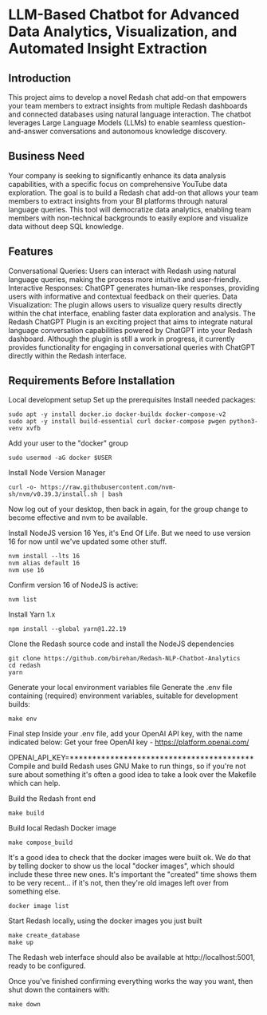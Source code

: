 # LLM-Based Chatbot for Advanced Data Analytics, Visualization, and Automated Insight Extraction
## Introduction
This project aims to develop a novel Redash chat add-on that empowers your team members to extract insights from multiple Redash dashboards and connected databases using natural language interaction. The chatbot leverages Large Language Models (LLMs) to enable seamless question-and-answer conversations and autonomous knowledge discovery.

## Business Need
Your company is seeking to significantly enhance its data analysis capabilities, with a specific focus on comprehensive YouTube data exploration. The goal is to build a Redash chat add-on that allows your team members to extract insights from your BI platforms through natural language queries. This tool will democratize data analytics, enabling team members with non-technical backgrounds to easily explore and visualize data without deep SQL knowledge.
## Features
Conversational Queries: Users can interact with Redash using natural language queries, making the process more intuitive and user-friendly.
Interactive Responses: ChatGPT generates human-like responses, providing users with informative and contextual feedback on their queries.
Data Visualization: The plugin allows users to visualize query results directly within the chat interface, enabling faster data exploration and analysis.
The Redash ChatGPT Plugin is an exciting project that aims to integrate natural language conversation capabilities powered by ChatGPT into your Redash dashboard. Although the plugin is still a work in progress, it currently provides functionality for engaging in conversational queries with ChatGPT directly within the Redash interface.

## Requirements Before Installation
Local development setup
Set up the prerequisites
Install needed packages:

```
sudo apt -y install docker.io docker-buildx docker-compose-v2
sudo apt -y install build-essential curl docker-compose pwgen python3-venv xvfb
```

Add your user to the "docker" group
```
sudo usermod -aG docker $USER
```
Install Node Version Manager
```
curl -o- https://raw.githubusercontent.com/nvm-sh/nvm/v0.39.3/install.sh | bash
```
Now log out of your desktop, then back in again, for the group change to become effective and nvm to be available.

Install NodeJS version 16
Yes, it's End Of Life. But we need to use version 16 for now until we've updated some other stuff.

```
nvm install --lts 16
nvm alias default 16
nvm use 16
```
Confirm version 16 of NodeJS is active:

```
nvm list
```
Install Yarn 1.x
```
npm install --global yarn@1.22.19
```
Clone the Redash source code and install the NodeJS dependencies
```
git clone https://github.com/birehan/Redash-NLP-Chatbot-Analytics
cd redash
yarn
```
Generate your local environment variables file
Generate the .env file containing (required) environment variables, suitable for development builds:
```
make env
```
Final step Inside your .env file, add your OpenAI API key, with the name indicated below:
Get your free OpenAI key - https://platform.openai.com/

OPENAI_API_KEY=*****************************************
Compile and build
Redash uses GNU Make to run things, so if you're not sure about something it's often a good idea to take a look over the Makefile which can help.

Build the Redash front end
```
make build
```
Build local Redash Docker image
```
make compose_build
```
It's a good idea to check that the docker images were built ok. We do that by telling docker to show us the local "docker images", which should include these three new ones. It's important the "created" time shows them to be very recent... if it's not, then they're old images left over from something else.

```
docker image list
```
Start Redash locally, using the docker images you just built
```
make create_database
make up
```
The Redash web interface should also be available at http://localhost:5001, ready to be configured.

Once you've finished confirming everything works the way you want, then shut down the containers with:

```
make down
```
